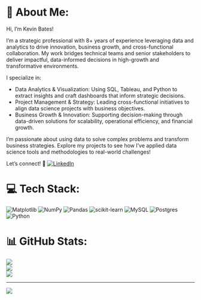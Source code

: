 # 💫 About Me:
Hi, I’m Kevin Bates!

I’m a strategic professional with 8+ years of experience leveraging data and analytics to drive innovation, business growth, and cross-functional collaboration. My work bridges technical teams and senior stakeholders to deliver impactful, data-informed decisions in high-growth and transformative environments.

I specialize in:

+ Data Analytics & Visualization: Using SQL, Tableau, and Python to extract insights and craft dashboards that inform strategic decisions.
+ Project Management & Strategy: Leading cross-functional initiatives to align data science projects with business objectives.
+ Business Growth & Innovation: Supporting decision-making through data-driven solutions for scalability, operational efficiency, and financial growth.
  
I’m passionate about using data to solve complex problems and transform business strategies. Explore my projects to see how I’ve applied data science tools and methodologies to real-world challenges!

Let’s connect!
💼 [![LinkedIn](https://img.shields.io/badge/LinkedIn-%230077B5.svg?logo=linkedin&logoColor=white)](https://linkedin.com/in/www.linkedin.com/in/kevinjbts) 

# 💻 Tech Stack:
![Matplotlib](https://img.shields.io/badge/Matplotlib-%23ffffff.svg?style=for-the-badge&logo=Matplotlib&logoColor=black) ![NumPy](https://img.shields.io/badge/numpy-%23013243.svg?style=for-the-badge&logo=numpy&logoColor=white) ![Pandas](https://img.shields.io/badge/pandas-%23150458.svg?style=for-the-badge&logo=pandas&logoColor=white) ![scikit-learn](https://img.shields.io/badge/scikit--learn-%23F7931E.svg?style=for-the-badge&logo=scikit-learn&logoColor=white) ![MySQL](https://img.shields.io/badge/mysql-4479A1.svg?style=for-the-badge&logo=mysql&logoColor=white) ![Postgres](https://img.shields.io/badge/postgres-%23316192.svg?style=for-the-badge&logo=postgresql&logoColor=white) ![Python](https://img.shields.io/badge/python-3670A0?style=for-the-badge&logo=python&logoColor=ffdd54)
# 📊 GitHub Stats:
![](https://github-readme-stats.vercel.app/api?username=kevinjbts&theme=dark&hide_border=false&include_all_commits=false&count_private=false)<br/>
![](https://github-readme-streak-stats.herokuapp.com/?user=kevinjbts&theme=dark&hide_border=false)<br/>
![](https://github-readme-stats.vercel.app/api/top-langs/?username=kevinjbts&theme=dark&hide_border=false&include_all_commits=false&count_private=false&layout=compact)

---
[![](https://visitcount.itsvg.in/api?id=kevinjbts&icon=0&color=0)](https://visitcount.itsvg.in)

<!-- Proudly created with GPRM ( https://gprm.itsvg.in ) -->
